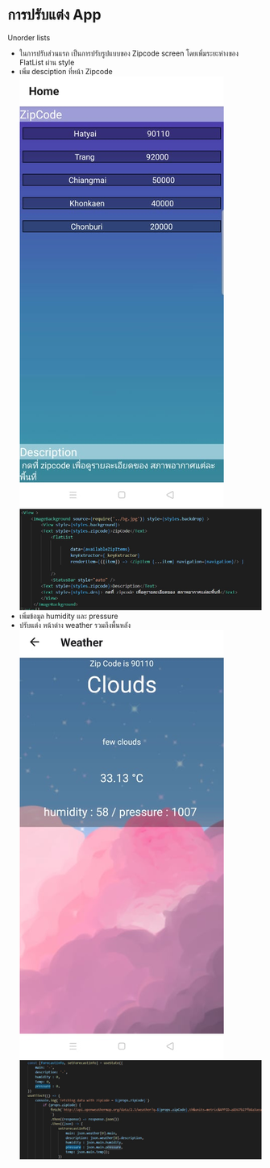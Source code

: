 # การปรับแต่ง App
Unorder lists
* ในการปรับส่วนแรก เป็นการปรับรูปแบบของ Zipcode screen โดยเพิ่มระยะห่างของ FlatList ผ่าน style
* เพิ่ม desciption ที่หน้า Zipcode
![Screenshot](zipcodepage.jpg) 
![Screenshot](zipcode.jpg) 
* เพิ่มข้อมูล humidity และ pressure 
* ปรับแต่ง หน้าต่าง weather รวมถึงพื้นหลัง
![Screenshot](weatherpage.jpg) 
![Screenshot](weather.jpg) 
